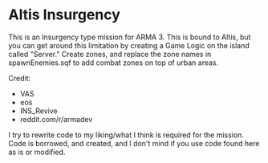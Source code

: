 Altis Insurgency
===============

This is an Insurgency type mission for ARMA 3. This is bound to Altis, but you can get around this limitation by creating a Game Logic on the island called "Server." Create zones, and replace the zone names in spawnEnemies.sqf to add combat zones on top of urban areas.

Credit:
* VAS
* eos
* INS_Revive
* reddit.com/r/armadev

I try to rewrite code to my liking/what I think is required for the mission. Code is borrowed, and created, and I don't mind if you use code found here as is or modified. 
